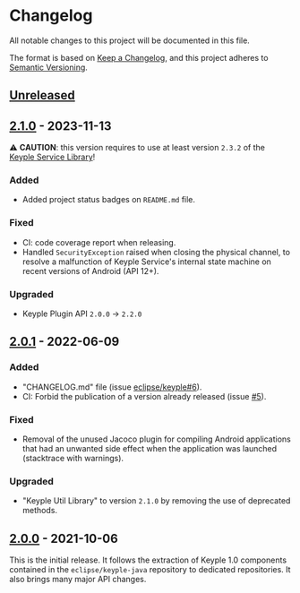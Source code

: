 # Changelog
All notable changes to this project will be documented in this file.

The format is based on [Keep a Changelog](https://keepachangelog.com/en/1.0.0/),
and this project adheres to [Semantic Versioning](https://semver.org/spec/v2.0.0.html).

## [Unreleased]

## [2.1.0] - 2023-11-13
:warning: **CAUTION**: this version requires to use at least version `2.3.2` of the
[Keyple Service Library](https://keyple.org/components-java/core/keyple-service-java-lib/)!
### Added
- Added project status badges on `README.md` file.
### Fixed
- CI: code coverage report when releasing.
- Handled `SecurityException` raised when closing the physical channel, to resolve a malfunction of Keyple Service's 
  internal state machine on recent versions of Android (API 12+).
### Upgraded
- Keyple Plugin API `2.0.0` -> `2.2.0`

## [2.0.1] - 2022-06-09
### Added
- "CHANGELOG.md" file (issue [eclipse/keyple#6]).
- CI: Forbid the publication of a version already released (issue [#5]).
### Fixed
- Removal of the unused Jacoco plugin for compiling Android applications that had an unwanted side effect when the application was launched (stacktrace with warnings).
### Upgraded
- "Keyple Util Library" to version `2.1.0` by removing the use of deprecated methods.

## [2.0.0] - 2021-10-06
This is the initial release.
It follows the extraction of Keyple 1.0 components contained in the `eclipse/keyple-java` repository to dedicated repositories.
It also brings many major API changes.

[unreleased]: https://github.com/eclipse/keyple-plugin-android-nfc-java-lib/compare/2.1.0...HEAD
[2.1.0]: https://github.com/eclipse/keyple-plugin-android-nfc-java-lib/compare/2.0.1...2.1.0
[2.0.1]: https://github.com/eclipse/keyple-plugin-android-nfc-java-lib/compare/2.0.0...2.0.1
[2.0.0]: https://github.com/eclipse/keyple-plugin-android-nfc-java-lib/releases/tag/2.0.0

[#5]: https://github.com/eclipse/keyple-plugin-android-nfc-java-lib/issues/5

[eclipse/keyple#6]: https://github.com/eclipse/keyple/issues/6